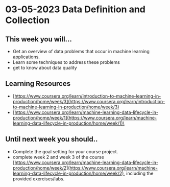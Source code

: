 # 03-05-2023 Data Definition and Collection

## This week you will...

* Get an overview of data problems that occur in machine learning applications.
* Learn some techniques to address these problems
* get to know about data quality

## Learning Resources

* [https://www.coursera.org/learn/introduction-to-machine-learning-in-production/home/week/3](https://www.coursera.org/learn/introduction-to-machine-learning-in-production/home/week/3)
* [https://www.coursera.org/learn/machine-learning-data-lifecycle-in-production/home/week/1](https://www.coursera.org/learn/machine-learning-data-lifecycle-in-production/home/week/1)\


## Until next week you should..

* Complete the goal setting for your course project.
* complete week 2 and week 3 of the course [https://www.coursera.org/learn/machine-learning-data-lifecycle-in-production/home/week/2](https://www.coursera.org/learn/machine-learning-data-lifecycle-in-production/home/week/2), including the provided exercises/labs.





